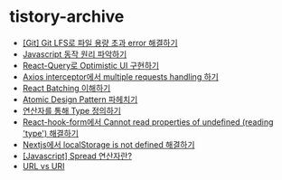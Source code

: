 # tistory-archive

- [[Git] Git LFS로 파일 용량 초과 error 해결하기](https://roronoa-jongjin.tistory.com/13)
- [Javascript 동작 원리 파악하기](https://roronoa-jongjin.tistory.com/8)
- [React-Query로 Optimistic UI 구현하기](https://roronoa-jongjin.tistory.com/5)
- [Axios interceptor에서 multiple requests handling 하기](https://roronoa-jongjin.tistory.com/3)
- [React Batching 이해하기](https://roronoa-jongjin.tistory.com/2)
- [Atomic Design Pattern 파헤치기](https://roronoa-jongjin.tistory.com/9)
- [연산자를 통해 Type 정의하기](https://roronoa-jongjin.tistory.com/11)
- [React-hook-form에서 Cannot read properties of undefined (reading 'type') 해결하기](https://roronoa-jongjin.tistory.com/10)
- [Nextjs에서 localStorage is not defined 해결하기](https://roronoa-jongjin.tistory.com/6)
- [[Javascript] Spread 연산자란?](https://roronoa-jongjin.tistory.com/12)
- [URL vs URI](https://roronoa-jongjin.tistory.com/14)

